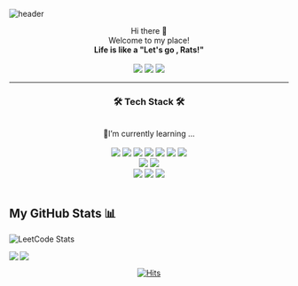 
![header](https://capsule-render.vercel.app/api?type=waving&color=auto&height=300&section=header&text=lets%20go%20rats&fontSize=90)


<div align='center'>
	Hi there 👋  <br>
	Welcome to my place! <br>
	<b>Life is like a "Let's go , Rats!"</b> <br>
</div>

<br>

<div align='center'>
<img src="https://img.shields.io/badge/a01030659322@gmail.com-EA4335?style=flat-square&logo=Gmail&logoColor=white"/></a>
<img src="https://img.shields.io/badge/Jeong Yeob (Owen) Kim-0A66C2?style=flat-square&logo=Linkedin&logoColor=white"/></a>
<a href="https://www.instagram.com/letzgorats/" target="_blank"><img src="https://img.shields.io/badge/letzgorats-E4405F?style=flat-square&logo=Instagram&logoColor=white"/></a>
</div>

<hr>
<div align='center'>
<h3>🛠 Tech Stack 🛠</h3>
</div>						

<!-- <a href="버튼을 눌렀을 때 이동할 링크" target="_blank"><img src="https://img.shields.io/badge/뱃지레이블-배경색?style=뱃지모양&logo=로고&logoColor=로고색상"/></a> -->

<div align='center'>
	<br>
	🌱I’m currently learning ...
	<br>
	<br>
	<img src="https://img.shields.io/badge/Python-3776AB?style=flat-square&logo=Python&logoColor=white"/>
	<img src="https://img.shields.io/badge/Java-007396?style=flat-square&logo=Java&logoColor=white"/>
	<img src="https://img.shields.io/badge/HTML5-E34F26?style=flat-square&logo=HTML5&logoColor=white"/>
	<img src="https://img.shields.io/badge/CSS3-1572B6?style=flat-square&logo=CSS3&logoColor=white"/>
	<img src="https://img.shields.io/badge/JavaScript-F7DF1E?style=flat-square&logo=JavaScript&logoColor=white"/>
	<img src="https://img.shields.io/badge/C-A8B9CC?style=flat-square&logo=C&logoColor=white"/>
	<img src="https://img.shields.io/badge/C++-00599C?style=flat-square&logo=C++&logoColor=white"/>
	<br>
	<img src="https://img.shields.io/badge/Android%20Studio-3DDC84?style=flat-square&logo=Android%20Studio&logoColor=white"/>
	<img src="https://img.shields.io/badge/Firebase-FFCA28?style=flat-square&logo=Firebase&logoColor=white"/>
	<br>
 	<img src="https://img.shields.io/badge/Django-092E20?style=flat-square&logo=Django&logoColor=white"/>
  	<img src="https://img.shields.io/badge/AWS-232F3E?style=flat-square&logo=Amazon Aws&logoColor=white"/>	
	<img src="https://img.shields.io/badge/Swift-F05138?style=flat-square&logo=Swift&logoColor=white"/>
 	

</div>
<br>

## My GitHub Stats 📊

![LeetCode Stats](https://leetcode.card.workers.dev/letzgorats?theme=auto&font=baloo&extension=null)

<a href="https://github.com/anuraghazra/convoychat">
  <img align="center" src="https://github-readme-stats.vercel.app/api/top-langs/?username=letzgorats" />
</a>

<a href="https://github.com/anuraghazra/github-readme-stats">
  <img align="left" src="https://github-readme-stats.vercel.app/api?username=letzgorats&count_private=true&show_icons=true&theme=radical" />
</a>
	
<div align=center>
 
  [![Hits](https://hits.seeyoufarm.com/api/count/incr/badge.svg?url=https%3A%2F%2Fgithub.com%2Fletzgorats&count_bg=%2379C83D&title_bg=%23555555&icon=&icon_color=%23E7E7E7&title=hits&edge_flat=false)](https://hits.seeyoufarm.com)
	
</div>
	
	




<!--
**letzgorats/letzgorats** is a ✨ _special_ ✨ repository because its `README.md` (this file) appears on your GitHub profile.

Here are some ideas to get you started:

<img src="https://img.shields.io/badge/JavaScript-F7DF1E?style=flat-square&logo=JavaScript&logoColor=white"/>


- 🔭 I’m currently working on ...
- 
- 👯 I’m looking to collaborate on ...
- 🤔 I’m looking for help with ...
- 💬 Ask me about ...
- 📫 How to reach me: ...
- 😄 Pronouns: ...
- ⚡ Fun fact: ...
-->
